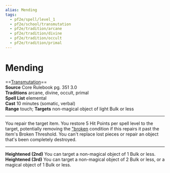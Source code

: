 ```yaml
---
alias: Mending
tags:
  - pf2e/spell/level_1
  - pf2e/school/transmutation
  - pf2e/tradition/arcane
  - pf2e/tradition/divine
  - pf2e/tradition/occult
  - pf2e/tradition/primal
---
```


# Mending

==[Transmutation](Transmutation.md)==  
__Source__ Core Rulebook pg. 351 3.0  
**Traditions** arcane, divine, occult, primal  
**Spell List** elemental  
**Cast** 10 minutes (somatic, verbal)  
**Range** touch; **Targets** non-magical object of light Bulk or less

---

You repair the target item. You restore 5 Hit Points per spell level to the target, potentially removing the ["broken]("broken) condition if this repairs it past the item's Broken Threshold. You can't replace lost pieces or repair an object that's been completely destroyed.

<hr>

**Heightened (2nd)** You can target a non-magical object of 1 Bulk or less.  
**Heightened (3rd)** You can target a non-magical object of 2 Bulk or less, or a magical object of 1 Bulk or less.
